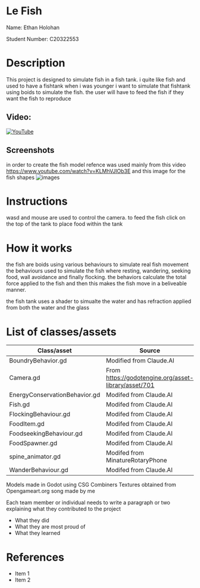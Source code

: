 # Le Fish

Name: Ethan Holohan

Student Number: C20322553

# Description

This project is designed to simulate fish in a fish tank. i quite like fish and used to have a fishtank when i was younger
i want to simulate that fishtank using boids to simulate the fish. the user will have to feed the fish if they want the fish to reproduce

## Video:

[![YouTube](https://github.com/user-attachments/assets/a1482916-3a5c-46ae-a294-c729616bf161)](https://youtu.be/SjS7tecjipg)



## Screenshots

in order to create the fish model refence was used mainly from this video 
https://www.youtube.com/watch?v=KLMhVJlOb3E
and this image for the fish shapes
![images](https://github.com/user-attachments/assets/609f5ea1-a751-4157-8594-3393f90fdfac)

# Instructions
wasd and mouse are used to control the camera. to feed the fish click on the top of the tank to place food within the tank

# How it works
the fish are boids using various behaviours to simulate real fish movement
the behaviours used to simulate the fish where resting, wandering, seeking food, wall avoidance and finally flocking. 
the behaviors calculate the total force applied to the fish and then this makes the fish move in a beliveable manner.

the fish tank uses a shader to simualte the water and has refraction applied from both the water and the glass

# List of classes/assets

| Class/asset | Source |
|-----------|-----------|
| BoundryBehavior.gd | Modified from Claude.AI |
| Camera.gd | From https://godotengine.org/asset-library/asset/701 |
| EnergyConservationBehavior.gd | Modifed from Claude.AI |
| Fish.gd | Modifed from Claude.AI |
| FlockingBehaviour.gd | Modifed from Claude.AI |
| FoodItem.gd | Modifed from Claude.AI |
| FoodseekingBehaviour.gd | Modifed from Claude.AI |
| FoodSpawner.gd | Modifed from Claude.AI |
| spine_animator.gd | Modifed from MinatureRotaryPhone |
| WanderBehaviour.gd | Modifed from Claude.AI |

Models made in Godot using CSG Combiners
Textures obtained from Opengameart.org
song made by me

Each team member or individual needs to write a paragraph or two explaining what they contributed to the project



- What they did
- What they are most proud of
- What they learned

# References
* Item 1
* Item 2



